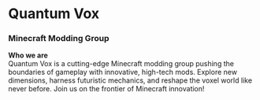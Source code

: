 # Quantum Vox
### Minecraft Modding Group

**Who we are**  
Quantum Vox is a cutting-edge Minecraft modding group pushing the boundaries of gameplay with innovative, high-tech mods. Explore new dimensions, harness futuristic mechanics, and reshape the voxel world like never before. Join us on the frontier of Minecraft innovation!

<!--

**Here are some ideas to get you started:**

🙋‍♀️ A short introduction - what is your organization all about?
🌈 Contribution guidelines - how can the community get involved?
👩‍💻 Useful resources - where can the community find your docs? Is there anything else the community should know?
🍿 Fun facts - what does your team eat for breakfast?
🧙 Remember, you can do mighty things with the power of [Markdown](https://docs.github.com/github/writing-on-github/getting-started-with-writing-and-formatting-on-github/basic-writing-and-formatting-syntax)
-->
